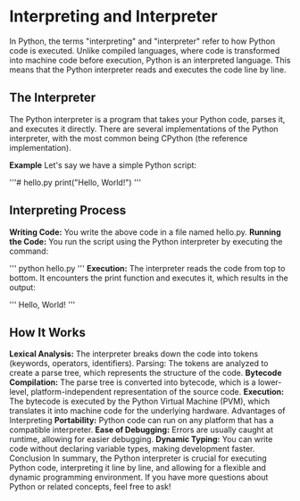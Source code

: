 # Interpreting and Interpreter

In Python, the terms "interpreting" and "interpreter" refer to how Python code is executed. Unlike compiled languages, where code is transformed into machine code before execution, Python is an interpreted language. This means that the Python interpreter reads and executes the code line by line.

## The Interpreter

The Python interpreter is a program that takes your Python code, parses it, and executes it directly. There are several implementations of the Python interpreter, with the most common being CPython (the reference implementation).

**Example**
Let's say we have a simple Python script:

'''# hello.py
print("Hello, World!")
'''

## Interpreting Process

**Writing Code:** You write the above code in a file named hello.py.
**Running the Code:** You run the script using the Python interpreter by executing the command:

'''
python hello.py
'''
**Execution:**
The interpreter reads the code from top to bottom.
It encounters the print function and executes it, which results in the output:

'''
Hello, World!
'''

## How It Works

**Lexical Analysis:** The interpreter breaks down the code into tokens (keywords, operators, identifiers).
Parsing: The tokens are analyzed to create a parse tree, which represents the structure of the code.
**Bytecode Compilation:** The parse tree is converted into bytecode, which is a lower-level, platform-independent representation of the source code.
**Execution:** The bytecode is executed by the Python Virtual Machine (PVM), which translates it into machine code for the underlying hardware.
Advantages of Interpreting
**Portability:** Python code can run on any platform that has a compatible interpreter.
**Ease of Debugging:** Errors are usually caught at runtime, allowing for easier debugging.
**Dynamic Typing:** You can write code without declaring variable types, making development faster.
Conclusion
In summary, the Python interpreter is crucial for executing Python code, interpreting it line by line, and allowing for a flexible and dynamic programming environment. If you have more questions about Python or related concepts, feel free to ask!
